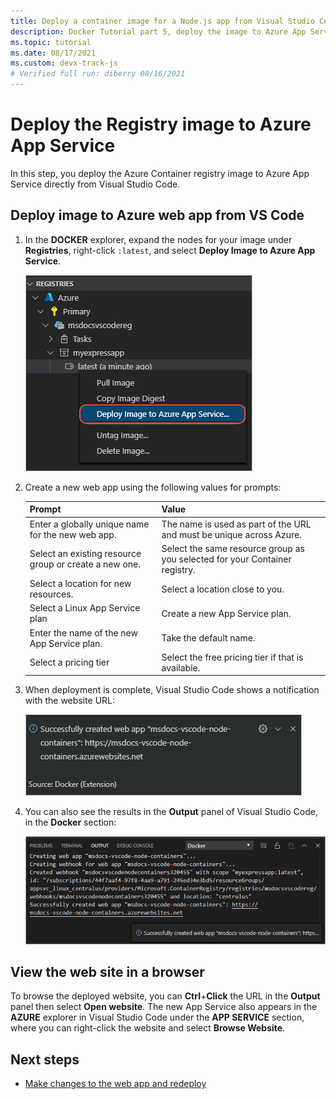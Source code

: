 ```yaml
---
title: Deploy a container image for a Node.js app from Visual Studio Code
description: Docker Tutorial part 5, deploy the image to Azure App Service
ms.topic: tutorial
ms.date: 08/17/2021
ms.custom: devx-track-js
# Verified full run: diberry 08/16/2021
---
```


# Deploy the Registry image to Azure App Service

In this step, you deploy the Azure Container registry image to Azure App Service directly from Visual Studio Code.

## Deploy image to Azure web app from VS Code

1. In the **DOCKER** explorer, expand the nodes for your image under **Registries**, right-click `:latest`, and select **Deploy Image to Azure App Service**.

    ![Deploy From the Explorer](../../media/deploy-containers/deploy-image-command.png)

1. Create a new web app using the following values for prompts:

    |Prompt|Value|
    |--|--|
    |Enter a globally unique name for the new web app. |The name is used as part of the URL and must be unique across Azure.|
    |Select an existing resource group or create a new one.|Select the same resource group as you selected for your Container registry.|
    |Select a location for new resources.|Select a location close to you.|
    |Select a Linux App Service plan|Create a new App Service plan.|
    |Enter the name of the new App Service plan.|Take the default name.|
    |Select a pricing tier|Select the free pricing tier if that is available.|


1. When deployment is complete, Visual Studio Code shows a notification with the website URL:

    ![Successful deployment message](../../media/deploy-containers/deploy-successful.png)

1. You can also see the results in the **Output** panel of Visual Studio Code, in the **Docker** section:

    ![Successful deployment output](../../media/deploy-containers/deploy-output.png)

## View the web site in a browser

To browse the deployed website, you can **Ctrl**+**Click** the URL in the **Output** panel then select **Open website**. The new App Service also appears in the **AZURE** explorer in Visual Studio Code under the **APP SERVICE** section, where you can right-click the website and select **Browse Website**.

## Next steps

* [Make changes to the web app and redeploy](tutorial-vscode-docker-node-06.md)
